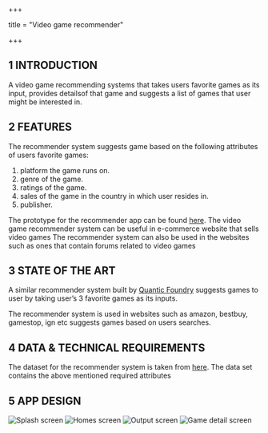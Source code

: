+++

title = "Video game recommender"

+++
## **1 INTRODUCTION**
A video game recommending systems that takes users favorite games as its input, provides detailsof that game and suggests a list of games that user might be interested in.


## **2 FEATURES**
The recommender system suggests game based on the following attributes of users favorite games:

  1. platform the game runs on.
  2. genre of the game.
  3. ratings of the game.
  4. sales of the game in the country in which user resides in.
  5. publisher.
  
The prototype for the recommender app can be found [here](https://marvelapp.com/6bh58h5).
The video game recommender system can be useful in e-commerce website that sells video games
The recommender system can also be used in the websites such as ones that contain forums related
to video games

## **3 STATE OF THE ART**
A similar recommender system built by [Quantic Foundry](https://apps.quanticfoundry.com/recommendations/gamerprofile/videogame/) suggests games to user by taking user’s 3 favorite games as its inputs.

The recommender system is used in websites such as amazon, bestbuy, gamestop, ign etc
suggests games based on users searches.

## **4 DATA & TECHNICAL REQUIREMENTS**
The dataset for the recommender system is taken from [here](http://jmcauley.ucsd.edu/data/amazon/links.html). The data set contains the above mentioned
required attributes


## **5 APP DESIGN**
![Splash screen](/img/splash.png)
![Homes screen](/img/homescreen.png)
![Output screen](/img/output.png)
![Game detail screen](/img/game_detail.png)



